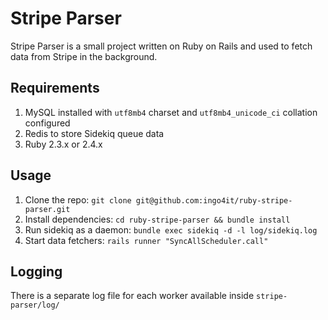 # Stripe Parser

Stripe Parser is a small project written on Ruby on Rails and used to fetch data from Stripe in the background.

## Requirements

1. MySQL installed with `utf8mb4` charset and `utf8mb4_unicode_ci` collation configured
2. Redis to store Sidekiq queue data
3. Ruby 2.3.x or 2.4.x

## Usage

1. Clone the repo: `git clone git@github.com:ingo4it/ruby-stripe-parser.git`
2. Install dependencies: `cd ruby-stripe-parser && bundle install`
3. Run sidekiq as a daemon: `bundle exec sidekiq -d -l log/sidekiq.log`
4. Start data fetchers: `rails runner "SyncAllScheduler.call"`

## Logging

There is a separate log file for each worker available inside `stripe-parser/log/`